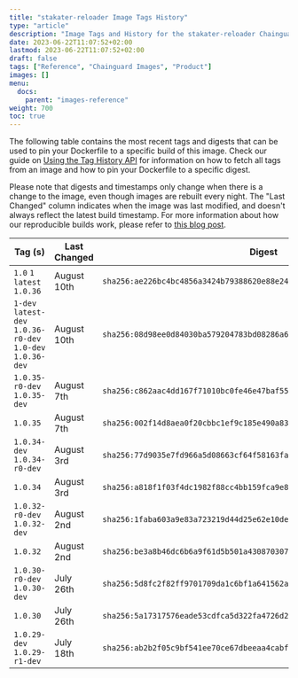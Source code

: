 ```yaml
---
title: "stakater-reloader Image Tags History"
type: "article"
description: "Image Tags and History for the stakater-reloader Chainguard Image"
date: 2023-06-22T11:07:52+02:00
lastmod: 2023-06-22T11:07:52+02:00
draft: false
tags: ["Reference", "Chainguard Images", "Product"]
images: []
menu:
  docs:
    parent: "images-reference"
weight: 700
toc: true
---
```


The following table contains the most recent tags and digests that can be used to pin your Dockerfile to a specific build of this image. Check our guide on [Using the Tag History API](/chainguard/chainguard-images/using-the-tag-history-api/) for information on how to fetch all tags from an image and how to pin your Dockerfile to a specific digest.

Please note that digests and timestamps only change when there is a change to the image, even though images are rebuilt every night. The "Last Changed" column indicates when the image was last modified, and doesn't always reflect the latest build timestamp. For more information about how our reproducible builds work, please refer to [this blog post](https://www.chainguard.dev/unchained/reproducing-chainguards-reproducible-image-builds).

| Tag (s)                                                      | Last Changed | Digest                                                                    |
|--------------------------------------------------------------|--------------|---------------------------------------------------------------------------|
|  `1.0` `1` `latest` `1.0.36`                                 | August 10th  | `sha256:ae226bc4bc4856a3424b79388620e88e245c5d02e3a7b3f8851d46be61ab5c77` |
|  `1-dev` `latest-dev` `1.0.36-r0-dev` `1.0-dev` `1.0.36-dev` | August 10th  | `sha256:08d98ee0d84030ba579204783bd08286a6e6aa593e29e6e361cce084ef527fff` |
|  `1.0.35-r0-dev` `1.0.35-dev`                                | August 7th   | `sha256:c862aac4dd167f71010bc0fe46e47baf557ce26313d4d77bbec39c2f1f72ac65` |
|  `1.0.35`                                                    | August 7th   | `sha256:002f14d8aea0f20cbbc1ef9c185e490a8354c50b4826cf72e4327dbc73c377d8` |
|  `1.0.34-dev` `1.0.34-r0-dev`                                | August 3rd   | `sha256:77d9035e7fd966a5d08663cf64f58163fa7fd25936994f0a92031dc61f11ee95` |
|  `1.0.34`                                                    | August 3rd   | `sha256:a818f1f03f4dc1982f88cc4bb159fca9e863aa62629e10480d70e0e705cf376b` |
|  `1.0.32-r0-dev` `1.0.32-dev`                                | August 2nd   | `sha256:1faba603a9e83a723219d44d25e62e10de737574aadce08eed38650f205a2747` |
|  `1.0.32`                                                    | August 2nd   | `sha256:be3a8b46dc6b6a9f61d5b501a43087030744d78ad92f5586442b7284c33d1212` |
|  `1.0.30-r0-dev` `1.0.30-dev`                                | July 26th    | `sha256:5d8fc2f82ff9701709da1c6bf1a641562aa30df4750843583e3d88718c26dfb1` |
|  `1.0.30`                                                    | July 26th    | `sha256:5a17317576eade53cdfca5d322fa4726d2d2c66eaf2986f6f43abc1bd1020b03` |
|  `1.0.29-dev` `1.0.29-r1-dev`                                | July 18th    | `sha256:ab2b2f05c9bf541ee70ce67dbeeaa4cabf46ab34ec313547e080163cc88a63cb` |
